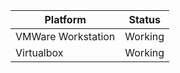 | Platform           | Status  |
|--------------------|---------|
| VMWare Workstation | Working |
| Virtualbox         | Working |
